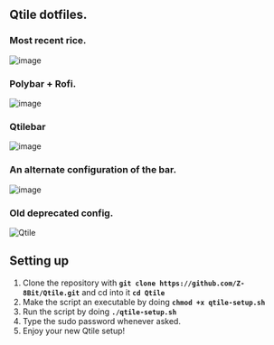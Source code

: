## Qtile dotfiles.

### Most recent rice.
![image](https://user-images.githubusercontent.com/72144072/170818349-3d423dc6-bc14-4d53-9b7e-d00b7fe7cef4.png)

### Polybar + Rofi.
![image](https://user-images.githubusercontent.com/72144072/162381713-7fab0c60-903b-4c86-8c83-2d6f4c44c696.png)

### Qtilebar
![image](https://user-images.githubusercontent.com/72144072/157385712-69b475f6-1996-45b9-ba1f-a0379b3288c6.png)

### An alternate configuration of the bar.
![image](https://user-images.githubusercontent.com/72144072/145613683-0b9e325d-71b8-4480-bbd5-3e9970df4d7e.png)

### Old deprecated config.
![Qtile](https://user-images.githubusercontent.com/72144072/139215711-ee601367-baa0-4c1a-91e6-10a095c83d77.png)


## Setting up 

1. Clone the repository with **`git clone https://github.com/Z-8Bit/Qtile.git`** and cd into it **`cd Qtile`**
2. Make the script an executable by doing **`chmod +x qtile-setup.sh`** 
3. Run the script by doing **`./qtile-setup.sh`**
4. Type the sudo password whenever asked.
5. Enjoy your new Qtile setup!
